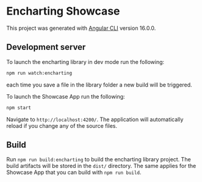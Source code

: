 # Encharting Showcase

This project was generated with [Angular CLI](https://github.com/angular/angular-cli) version 16.0.0.

## Development server

To launch the encharting library in dev mode run the following:

```bash
npm run watch:encharting
```
each time you save a file in the library folder a new build will be triggered.

To launch the Showcase App run the following:

```bash
npm start
```
Navigate to `http://localhost:4200/`. The application will automatically reload if you change any of the source files.

## Build

Run `npm run build:encharting` to build the encharting library project. The build artifacts will be stored in the `dist/` directory.
The same applies for the Showcase App that you can build with `npm run build`.

